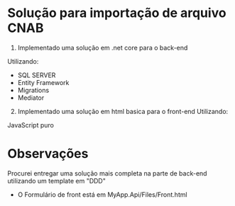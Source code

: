 # Solução para importação de arquivo CNAB

1. Implementado uma solução em .net core para o back-end

Utilizando:

- SQL SERVER
- Entity Framework
- Migrations
- Mediator

2. Implementado uma solução em html  basica para o front-end
Utilizando:

JavaScript puro

# Observações

Procurei entregar uma solução mais completa na parte de back-end utilizando um template em "DDD"

- O Formulário de front está em MyApp.Api/Files/Front.html



